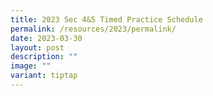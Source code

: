 ```yaml
---
title: 2023 Sec 4&5 Timed Practice Schedule
permalink: /resources/2023/permalink/
date: 2023-03-30
layout: post
description: ""
image: ""
variant: tiptap
---
```

